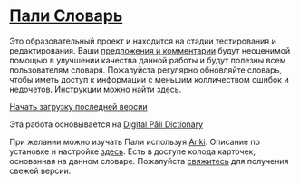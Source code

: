 # [Пали Словарь](https://devamitta.github.io/)

Это образовательный проект и находится на стадии тестирования и редактирования. Ваши [предложения и комментарии](https://docs.google.com/forms/d/1iMD9sCSWFfJAFCFYuG9HRIyrr9KFRy0nAOVApM998wM/viewform?usp=pp_url&entry.1433863141=devamitta.github.io) будут неоценимой помощью в улучшении качества данной работы и будут полезны всем пользователям словаря. 
Пожалуйста регулярно обновляйте словарь, чтобы иметь доступ к информации с меньшим колличеством ошибок и недочетов. Инструкции можно найти [здесь](https://devamitta.github.io/update_ru.html).

[Начать загрузку последней версии](https://github.com/sasanarakkha/study-tools/raw/main/%D0%9F%D0%B0%D0%BB%D0%B8%20%D0%A1%D0%BB%D0%BE%D0%B2%D0%B0%D1%80%D1%8C/%D0%9F%D0%B0%D0%BB%D0%B8%D0%A1%D0%BB%D0%BE%D0%B2%D0%B0%D1%80%D1%8C.zip)

Эта работа основывается на [Digital Pāli Dictionary](https://digitalpalidictionary.github.io/index.html)

При желании можно изучать Пали используя [Anki](https://apps.ankiweb.net/). Описание по установке и настройке [здесь](https://alexeygorelov.github.io/anki-manual-ru/). Есть в доступе колода карточек, основанная на данном словаре. Пожалуйста [свяжитесь](mailto:devamitta@sasanarakkha.org) для получения свежей версии.

